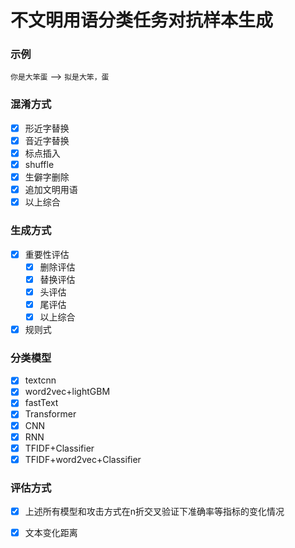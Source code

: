 # 不文明用语分类任务对抗样本生成

### 示例
`你是大笨蛋` --> `拟是大笨，蛋`

### 混淆方式
- [x] 形近字替换
- [x] 音近字替换
- [x] 标点插入
- [x] shuffle
- [x] 生僻字删除
- [x] 追加文明用语
- [x] 以上综合
### 生成方式
- [x] 重要性评估
    - [x] 删除评估
    - [x] 替换评估
    - [x] 头评估
    - [x] 尾评估
    - [x] 以上综合
- [x] 规则式
### 分类模型
- [x] textcnn
- [x] word2vec+lightGBM
- [x] fastText
- [x] Transformer
- [x] CNN
- [X] RNN 
- [x] TFIDF+Classifier
- [x] TFIDF+word2vec+Classifier
### 评估方式
- [x] 上述所有模型和攻击方式在n折交叉验证下准确率等指标的变化情况
- [x] 文本变化距离

